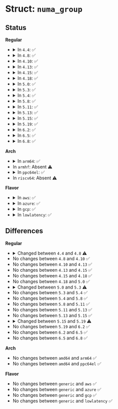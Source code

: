 # Struct: <code>numa_group</code>

## Status
<b>Regular</b>
<ul>
<li>
<details>
<summary>In <code>4.4</code>: ✅</summary>

```c
struct numa_group {
    atomic_t refcount;
    spinlock_t lock;
    int nr_tasks;
    pid_t gid;
    struct callback_head rcu;
    nodemask_t active_nodes;
    long unsigned int total_faults;
    long unsigned int *faults_cpu;
    long unsigned int faults[0];
};
```
</details>
</li>
<li>
<details>
<summary>In <code>4.8</code>: ✅</summary>

```c
struct numa_group {
    atomic_t refcount;
    spinlock_t lock;
    int nr_tasks;
    pid_t gid;
    int active_nodes;
    struct callback_head rcu;
    long unsigned int total_faults;
    long unsigned int max_faults_cpu;
    long unsigned int *faults_cpu;
    long unsigned int faults[0];
};
```
</details>
</li>
<li>
<details>
<summary>In <code>4.10</code>: ✅</summary>

```c
struct numa_group {
    atomic_t refcount;
    spinlock_t lock;
    int nr_tasks;
    pid_t gid;
    int active_nodes;
    struct callback_head rcu;
    long unsigned int total_faults;
    long unsigned int max_faults_cpu;
    long unsigned int *faults_cpu;
    long unsigned int faults[0];
};
```
</details>
</li>
<li>
<details>
<summary>In <code>4.13</code>: ✅</summary>

```c
struct numa_group {
    atomic_t refcount;
    spinlock_t lock;
    int nr_tasks;
    pid_t gid;
    int active_nodes;
    struct callback_head rcu;
    long unsigned int total_faults;
    long unsigned int max_faults_cpu;
    long unsigned int *faults_cpu;
    long unsigned int faults[0];
};
```
</details>
</li>
<li>
<details>
<summary>In <code>4.15</code>: ✅</summary>

```c
struct numa_group {
    atomic_t refcount;
    spinlock_t lock;
    int nr_tasks;
    pid_t gid;
    int active_nodes;
    struct callback_head rcu;
    long unsigned int total_faults;
    long unsigned int max_faults_cpu;
    long unsigned int *faults_cpu;
    long unsigned int faults[0];
};
```
</details>
</li>
<li>
<details>
<summary>In <code>4.18</code>: ✅</summary>

```c
struct numa_group {
    atomic_t refcount;
    spinlock_t lock;
    int nr_tasks;
    pid_t gid;
    int active_nodes;
    struct callback_head rcu;
    long unsigned int total_faults;
    long unsigned int max_faults_cpu;
    long unsigned int *faults_cpu;
    long unsigned int faults[0];
};
```
</details>
</li>
<li>
<details>
<summary>In <code>5.0</code>: ✅</summary>

```c
struct numa_group {
    atomic_t refcount;
    spinlock_t lock;
    int nr_tasks;
    pid_t gid;
    int active_nodes;
    struct callback_head rcu;
    long unsigned int total_faults;
    long unsigned int max_faults_cpu;
    long unsigned int *faults_cpu;
    long unsigned int faults[0];
};
```
</details>
</li>
<li>
<details>
<summary>In <code>5.3</code>: ✅</summary>

```c
struct numa_group {
    refcount_t refcount;
    spinlock_t lock;
    int nr_tasks;
    pid_t gid;
    int active_nodes;
    struct callback_head rcu;
    long unsigned int total_faults;
    long unsigned int max_faults_cpu;
    long unsigned int *faults_cpu;
    long unsigned int faults[0];
};
```
</details>
</li>
<li>
<details>
<summary>In <code>5.4</code>: ✅</summary>

```c
struct numa_group {
    refcount_t refcount;
    spinlock_t lock;
    int nr_tasks;
    pid_t gid;
    int active_nodes;
    struct callback_head rcu;
    long unsigned int total_faults;
    long unsigned int max_faults_cpu;
    long unsigned int *faults_cpu;
    long unsigned int faults[0];
};
```
</details>
</li>
<li>
<details>
<summary>In <code>5.8</code>: ✅</summary>

```c
struct numa_group {
    refcount_t refcount;
    spinlock_t lock;
    int nr_tasks;
    pid_t gid;
    int active_nodes;
    struct callback_head rcu;
    long unsigned int total_faults;
    long unsigned int max_faults_cpu;
    long unsigned int *faults_cpu;
    long unsigned int faults[0];
};
```
</details>
</li>
<li>
<details>
<summary>In <code>5.11</code>: ✅</summary>

```c
struct numa_group {
    refcount_t refcount;
    spinlock_t lock;
    int nr_tasks;
    pid_t gid;
    int active_nodes;
    struct callback_head rcu;
    long unsigned int total_faults;
    long unsigned int max_faults_cpu;
    long unsigned int *faults_cpu;
    long unsigned int faults[0];
};
```
</details>
</li>
<li>
<details>
<summary>In <code>5.13</code>: ✅</summary>

```c
struct numa_group {
    refcount_t refcount;
    spinlock_t lock;
    int nr_tasks;
    pid_t gid;
    int active_nodes;
    struct callback_head rcu;
    long unsigned int total_faults;
    long unsigned int max_faults_cpu;
    long unsigned int *faults_cpu;
    long unsigned int faults[0];
};
```
</details>
</li>
<li>
<details>
<summary>In <code>5.15</code>: ✅</summary>

```c
struct numa_group {
    refcount_t refcount;
    spinlock_t lock;
    int nr_tasks;
    pid_t gid;
    int active_nodes;
    struct callback_head rcu;
    long unsigned int total_faults;
    long unsigned int max_faults_cpu;
    long unsigned int *faults_cpu;
    long unsigned int faults[0];
};
```
</details>
</li>
<li>
<details>
<summary>In <code>5.19</code>: ✅</summary>

```c
struct numa_group {
    refcount_t refcount;
    spinlock_t lock;
    int nr_tasks;
    pid_t gid;
    int active_nodes;
    struct callback_head rcu;
    long unsigned int total_faults;
    long unsigned int max_faults_cpu;
    long unsigned int faults[0];
};
```
</details>
</li>
<li>
<details>
<summary>In <code>6.2</code>: ✅</summary>

```c
struct numa_group {
    refcount_t refcount;
    spinlock_t lock;
    int nr_tasks;
    pid_t gid;
    int active_nodes;
    struct callback_head rcu;
    long unsigned int total_faults;
    long unsigned int max_faults_cpu;
    long unsigned int faults[0];
};
```
</details>
</li>
<li>
<details>
<summary>In <code>6.5</code>: ✅</summary>

```c
struct numa_group {
    refcount_t refcount;
    spinlock_t lock;
    int nr_tasks;
    pid_t gid;
    int active_nodes;
    struct callback_head rcu;
    long unsigned int total_faults;
    long unsigned int max_faults_cpu;
    long unsigned int faults[0];
};
```
</details>
</li>
<li>
<details>
<summary>In <code>6.8</code>: ✅</summary>

```c
struct numa_group {
    refcount_t refcount;
    spinlock_t lock;
    int nr_tasks;
    pid_t gid;
    int active_nodes;
    struct callback_head rcu;
    long unsigned int total_faults;
    long unsigned int max_faults_cpu;
    long unsigned int faults[0];
};
```
</details>
</li>
</ul>
<b>Arch</b>
<ul>
<li>
<details>
<summary>In <code>arm64</code>: ✅</summary>

```c
struct numa_group {
    refcount_t refcount;
    spinlock_t lock;
    int nr_tasks;
    pid_t gid;
    int active_nodes;
    struct callback_head rcu;
    long unsigned int total_faults;
    long unsigned int max_faults_cpu;
    long unsigned int *faults_cpu;
    long unsigned int faults[0];
};
```
</details>
</li>
<li>
In <code>armhf</code>: Absent ⚠️
</li>
<li>
<details>
<summary>In <code>ppc64el</code>: ✅</summary>

```c
struct numa_group {
    refcount_t refcount;
    spinlock_t lock;
    int nr_tasks;
    pid_t gid;
    int active_nodes;
    struct callback_head rcu;
    long unsigned int total_faults;
    long unsigned int max_faults_cpu;
    long unsigned int *faults_cpu;
    long unsigned int faults[0];
};
```
</details>
</li>
<li>
In <code>riscv64</code>: Absent ⚠️
</li>
</ul>
<b>Flavor</b>
<ul>
<li>
<details>
<summary>In <code>aws</code>: ✅</summary>

```c
struct numa_group {
    refcount_t refcount;
    spinlock_t lock;
    int nr_tasks;
    pid_t gid;
    int active_nodes;
    struct callback_head rcu;
    long unsigned int total_faults;
    long unsigned int max_faults_cpu;
    long unsigned int *faults_cpu;
    long unsigned int faults[0];
};
```
</details>
</li>
<li>
<details>
<summary>In <code>azure</code>: ✅</summary>

```c
struct numa_group {
    refcount_t refcount;
    spinlock_t lock;
    int nr_tasks;
    pid_t gid;
    int active_nodes;
    struct callback_head rcu;
    long unsigned int total_faults;
    long unsigned int max_faults_cpu;
    long unsigned int *faults_cpu;
    long unsigned int faults[0];
};
```
</details>
</li>
<li>
<details>
<summary>In <code>gcp</code>: ✅</summary>

```c
struct numa_group {
    refcount_t refcount;
    spinlock_t lock;
    int nr_tasks;
    pid_t gid;
    int active_nodes;
    struct callback_head rcu;
    long unsigned int total_faults;
    long unsigned int max_faults_cpu;
    long unsigned int *faults_cpu;
    long unsigned int faults[0];
};
```
</details>
</li>
<li>
<details>
<summary>In <code>lowlatency</code>: ✅</summary>

```c
struct numa_group {
    refcount_t refcount;
    spinlock_t lock;
    int nr_tasks;
    pid_t gid;
    int active_nodes;
    struct callback_head rcu;
    long unsigned int total_faults;
    long unsigned int max_faults_cpu;
    long unsigned int *faults_cpu;
    long unsigned int faults[0];
};
```
</details>
</li>
</ul>

## Differences
<b>Regular</b>
<ul>
<li>
<details>
<summary>Changed between <code>4.4</code> and <code>4.8</code> ⚠️</summary>
<ul>
<li>
<b>Field added. </b>
<code>long unsigned int max_faults_cpu</code>
</li>
<li>
<b>Field type changed. </b>
<code>nodemask_t active_nodes</code> ➡️ <code>int active_nodes</code>
</li>
</ul>
</details>
</li>
<li>
No changes between <code>4.8</code> and <code>4.10</code> ✅
</li>
<li>
No changes between <code>4.10</code> and <code>4.13</code> ✅
</li>
<li>
No changes between <code>4.13</code> and <code>4.15</code> ✅
</li>
<li>
No changes between <code>4.15</code> and <code>4.18</code> ✅
</li>
<li>
No changes between <code>4.18</code> and <code>5.0</code> ✅
</li>
<li>
<details>
<summary>Changed between <code>5.0</code> and <code>5.3</code> ⚠️</summary>
<ul>
<li>
<b>Field type changed. </b>
<code>atomic_t refcount</code> ➡️ <code>refcount_t refcount</code>
</li>
</ul>
</details>
</li>
<li>
No changes between <code>5.3</code> and <code>5.4</code> ✅
</li>
<li>
No changes between <code>5.4</code> and <code>5.8</code> ✅
</li>
<li>
No changes between <code>5.8</code> and <code>5.11</code> ✅
</li>
<li>
No changes between <code>5.11</code> and <code>5.13</code> ✅
</li>
<li>
No changes between <code>5.13</code> and <code>5.15</code> ✅
</li>
<li>
<details>
<summary>Changed between <code>5.15</code> and <code>5.19</code> ⚠️</summary>
<ul>
<li>
<b>Field removed. </b>
<code>long unsigned int *faults_cpu</code>
</li>
</ul>
</details>
</li>
<li>
No changes between <code>5.19</code> and <code>6.2</code> ✅
</li>
<li>
No changes between <code>6.2</code> and <code>6.5</code> ✅
</li>
<li>
No changes between <code>6.5</code> and <code>6.8</code> ✅
</li>
</ul>
<b>Arch</b>
<ul>
<li>
No changes between <code>amd64</code> and <code>arm64</code> ✅
</li>
<li>
No changes between <code>amd64</code> and <code>ppc64el</code> ✅
</li>
</ul>
<b>Flavor</b>
<ul>
<li>
No changes between <code>generic</code> and <code>aws</code> ✅
</li>
<li>
No changes between <code>generic</code> and <code>azure</code> ✅
</li>
<li>
No changes between <code>generic</code> and <code>gcp</code> ✅
</li>
<li>
No changes between <code>generic</code> and <code>lowlatency</code> ✅
</li>
</ul>
